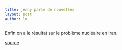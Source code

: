 ```yaml
---
title: jenny parle de nouvelles 
layout: post
author: lm
---
```

<p>Enfin on a le résultat sur le problème nucléaire en Iran.</p>
<p><a href="http://www.lemonde.fr/web/article/0,1-0@2-3220,36-849113@51-677013,0.html" target="_blank">source </a></p>
<p>&nbsp;</p>
